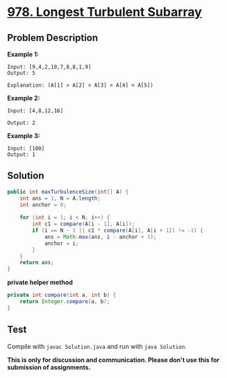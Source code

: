 # [978. Longest Turbulent Subarray][title]

## Problem Description

**Example 1:**

```
Input: [9,4,2,10,7,8,8,1,9]
Output: 5

Explanation: (A[1] > A[2] < A[3] > A[4] < A[5])
```

**Example 2:**

```
Input: [4,8,12,16]

Output: 2
```

**Example 3:**

```
Input: [100]
Output: 1
```

## Solution

```java
public int maxTurbulenceSize(int[] A) {
    int ans = 1, N = A.length;
    int anchor = 0;
    
    for (int i = 1; i < N; i++) {
        int c1 = compare(A[i - 1], A[i]);
        if (i == N - 1 || c1 * compare(A[i], A[i + 1]) != -1) {
            ans = Math.max(ans, i - anchor + 1);
            anchor = i;
        }
    }
    return ans;
}
```

**private helper method**

```java
private int compare(int a, int b) {
    return Integer.compare(a, b);
}
```

## Test

Compile with `javac Solution.java` and run with `java Solution`.

**This is only for discussion and communication. Please don't use this for submission of assignments.**

[title]: https://leetcode.com/problems/longest-turbulent-subarray/